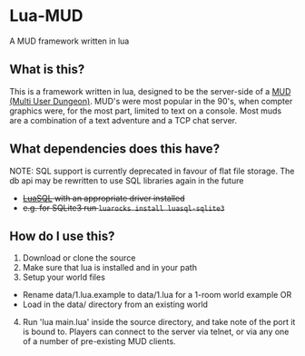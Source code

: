 # Lua-MUD
A MUD framework written in lua

## What is this?
This is a framework written in lua, designed to be the server-side of a [MUD (Multi User Dungeon)](https://en.wikipedia.org/wiki/MUD). MUD's were most popular in the 90's, when compter graphics were, for the most part, limited to text on a console. Most muds are a combination of a text adventure and a TCP chat server.

## What dependencies does this have?
NOTE: SQL support is currently deprecated in favour of flat file storage. The db api may be rewritten to use SQL libraries again in the future
- ~~[LuaSQL](https://keplerproject.github.io/luasql/) with an appropriate driver installed~~
- ~~e.g. for SQLite3 run `luarocks install luasql-sqlite3`~~

## How do I use this?
1. Download or clone the source
2. Make sure that lua is installed and in your path
3. Setup your world files
  - Rename data/1.lua.example to data/1.lua for a 1-room world example OR
  - Load in the data/ directory from an existing world
4. Run 'lua main.lua' inside the source directory, and take note of the port it is bound to. Players can connect to the server via telnet, or via any one of a number of pre-existing MUD clients.
